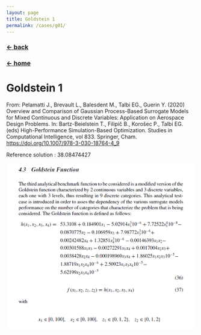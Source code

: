 ```yaml
---
layout: page
title: Goldstein 1
permalink: /cases/g01/
---
```

### [← back](/cases/)
### [← home](/index/)

# Goldstein 1

From: Pelamatti J., Brevault L., Balesdent M., Talbi EG., Guerin Y. (2020) Overview and Comparison of Gaussian Process-Based Surrogate Models for Mixed Continuous and Discrete Variables: Application on Aerospace Design Problems. In: Bartz-Beielstein T., Filipič B., Korošec P., Talbi EG. (eds) High-Performance Simulation-Based Optimization. Studies in Computational Intelligence, vol 833. Springer, Cham. https://doi.org/10.1007/978-3-030-18764-4_9 

Reference solution : 38.08474427

<img align="left" src="https://raw.githubusercontent.com/mixed-optimization-benchmark/mixed-optimization-benchmark.github.io/master/Cas%20test/Goldstein_1.PNG" >
